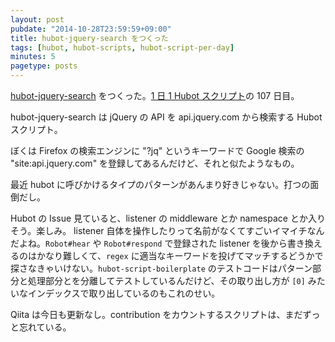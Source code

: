 ```yaml
---
layout: post
pubdate: "2014-10-28T23:59:59+09:00"
title: hubot-jquery-search をつくった
tags: [hubot, hubot-scripts, hubot-script-per-day]
minutes: 5
pagetype: posts
---
```

[hubot-jquery-search][gh:bouzuya/hubot-jquery-search] をつくった。[1 日 1 Hubot スクリプト][hubot-script-per-day]の 107 日目。

hubot-jquery-search は jQuery の API を api.jquery.com から検索する Hubot スクリプト。

ぼくは Firefox の検索エンジンに "?jq" というキーワードで Google 検索の "site:api.jquery.com" を登録してあるんだけど、それと似たようなもの。

最近 hubot に呼びかけるタイプのパターンがあんまり好きじゃない。打つの面倒だし。

Hubot の Issue 見ていると、listener の middleware とか namespace とか入りそう。楽しみ。 listener 自体を操作したりって名前がなくてすごいイマイチなんだよね。`Robot#hear` や `Robot#respond` で登録された listener を後から書き換えるのはかなり難しくて、`regex` に適当なキーワードを投げてマッチするどうかで探さなきゃいけない。`hubot-script-boilerplate` のテストコードはパターン部分と処理部分とを分離してテストしているんだけど、その取り出し方が `[0]` みたいなインデックスで取り出しているのもこれのせい。

Qiita は今日も更新なし。contribution をカウントするスクリプトは、まだずっと忘れている。

[gh:bouzuya/hubot-jquery-search]: https://github.com/bouzuya/hubot-jquery-search
[hubot-script-per-day]: http://blog.bouzuya.net/posts?tags=hubot-script-per-day
